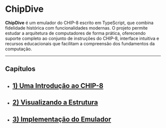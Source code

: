 # ChipDive

**ChipDive** é um emulador do CHIP-8 escrito em TypeScript, que combina fidelidade histórica com funcionalidades modernas. O projeto permite estudar a arquitetura de computadores de forma prática, oferecendo suporte completo ao conjunto de instruções do CHIP-8, interface intuitiva e recursos educacionais que facilitam a compreensão dos fundamentos da computação.

---

## Capítulos

- ## [1) Uma Introdução ao CHIP-8](./docs/1-Introducao/Introducao.md)
- ## [2) Visualizando a Estrutura](./docs/2-Arquitetura/Arquitetura.md)
- ## [3) Implementação do Emulador](./docs/3-Emulador/implementacao.md)
